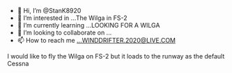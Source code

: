 - 👋 Hi, I’m @StanK8920
- 👀 I’m interested in ...The Wilga in FS-2
- 🌱 I’m currently learning ...LOOKING FOR A WILGA
- 💞️ I’m looking to collaborate on ...
- 📫 How to reach me ...WINDDRIFTER.2020@LIVE.COM

<!---
StanK8920/StanK8920 is a ✨ special ✨ repository because its `README.md` (this file) appears on your GitHub profile.
You can click the Preview link to take a look at your changes.
--->
I would like to fly the Wilga on FS-2 but it loads to the runway as the default Cessna
